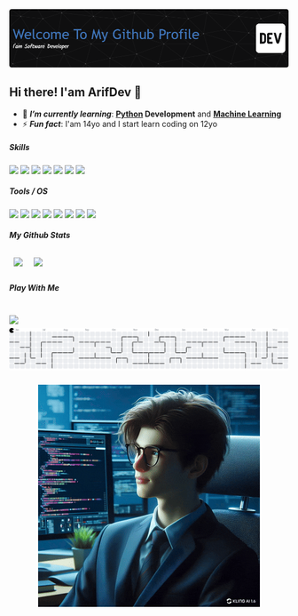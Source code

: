 <img src="assets/github-header-image%20(2).png">

## Hi there! I'am ArifDev 👋

- 🌱 ***I’m currently learning***: **[Python](https://www.python.org/) Development** and **[Machine Learning](https://en.wikipedia.org/wiki/Machine_learning)**
- ⚡ ***Fun fact***: I'am 14yo and I start learn coding on 12yo

##### Skills
<img src="https://img.shields.io/badge/HTML5-E34F26?style=for-the-badge&logo=html5&logoColor=white" /> <img src="https://img.shields.io/badge/CSS3-1572B6?style=for-the-badge&logo=css3&logoColor=white"> <img src="https://img.shields.io/badge/JavaScript-323330?style=for-the-badge&logo=javascript&logoColor=F7DF1E"> <img src="https://img.shields.io/badge/Python-FFD43B?style=for-the-badge&logo=python&logoColor=blue"> <img src="https://img.shields.io/badge/Tailwind_CSS-38B2AC?style=for-the-badge&logo=tailwind-css&logoColor=white"> <img src="https://img.shields.io/badge/Flask-000000?style=for-the-badge&logo=flask&logoColor=white"> <img src="https://img.shields.io/badge/Arduino-00979D?style=for-the-badge&logo=Arduino&logoColor=white">

##### Tools / OS
<img src="https://img.shields.io/badge/Pop!_OS-48B9C7?style=for-the-badge&logo=Pop!_OS&logoColor=white"> <img src="https://img.shields.io/badge/Arch_Linux-1793D1?style=for-the-badge&logo=arch-linux&logoColor=white"> <img src="https://img.shields.io/badge/Windows_11-0078d4?style=for-the-badge&logo=windows-11&logoColor=white"> <img src="https://img.shields.io/badge/VirtualBox-21416b?style=for-the-badge&logo=VirtualBox&logoColor=white"> <img src="https://img.shields.io/badge/VSCode-0078D4?style=for-the-badge&logo=visual%20studio%20code&logoColor=white"> <img src="https://img.shields.io/badge/Arduino_IDE-00979D?style=for-the-badge&logo=arduino&logoColor=white"> <img src="https://img.shields.io/badge/ChatGPT-74aa9c?style=for-the-badge&logo=openai&logoColor=white"> <img src="https://img.shields.io/badge/github%20copilot-000000?style=for-the-badge&logo=githubcopilot&logoColor=white">


##### My Github Stats
<img src="https://github-readme-stats.vercel.app/api?username=ArifDev-coder&show_icons=true&theme=transparent" style="margin: 0.5rem"/>
<img src="https://github-readme-stats.vercel.app/api/top-langs/?username=ArifDev-coder&layout=donut&theme=transparent" style="margin: 0.5rem"/>

##### Play With Me
<br clear="both">

<img align="left" src="https://visitor-badge.laobi.icu/badge?page_id=ArifDev-coder.ArifDev-coder&left_text=Total%20Visitor"  />

###

<picture>
  <source media="(prefers-color-scheme: dark)" srcset="https://raw.githubusercontent.com/ArifDev-coder/ArifDev-coder/output/pacman-contribution-graph-dark.svg">
  <source media="(prefers-color-scheme: light)" srcset="https://raw.githubusercontent.com/ArifDev-coder/ArifDev-coder/output/pacman-contribution-graph.svg">
  <img alt="pacman contribution graph" src="https://raw.githubusercontent.com/ArifDev-coder/ArifDev-coder/output/pacman-contribution-graph.svg">
</picture>

###

<p align="center">
    <img src="assets/Professional_Mode_buat_menjadi_gif__perbagus__dapa.gif">
</p>
